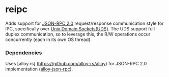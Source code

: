 # reipc

Adds support for [JSON-RPC 2.0](https://www.jsonrpc.org/specification) request/response communication style for IPC, specifically over [Unix Domain Sockets(UDS)](https://en.wikipedia.org/wiki/Unix_domain_socket).
The UDS support full duplex communication, so to leverage this, the R/W operations occur concurrently (each in its own OS thread).


### Dependencies
Uses [alloy.rs] (https://github.com/alloy-rs/alloy) for JSON-RPC 2.0 implementation ([alloy-json-rpc](https://github.com/alloy-rs/alloy/tree/main/crates/json-rpc)).
